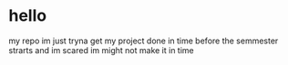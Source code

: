# hello
my repo
im just tryna get my project done in time before the semmester strarts and im scared im might not make it in time
